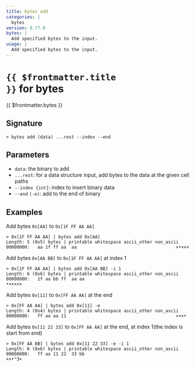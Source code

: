 ```yaml
---
title: bytes add
categories: |
  bytes
version: 0.77.0
bytes: |
  Add specified bytes to the input.
usage: |
  Add specified bytes to the input.
---
```


# <code>{{ $frontmatter.title }}</code> for bytes

<div class='command-title'>{{ $frontmatter.bytes }}</div>

## Signature

```> bytes add (data) ...rest --index --end```

## Parameters

 -  `data`: the binary to add
 -  `...rest`: for a data structure input, add bytes to the data at the given cell paths
 -  `--index {int}`: index to insert binary data
 -  `--end` `(-e)`: add to the end of binary

## Examples

Add bytes `0x[AA]` to `0x[1F FF AA AA]`
```shell
> 0x[1F FF AA AA] | bytes add 0x[AA]
Length: 5 (0x5) bytes | printable whitespace ascii_other non_ascii
00000000:   aa 1f ff aa  aa                                      ×•×××

```

Add bytes `0x[AA BB]` to `0x[1F FF AA AA]` at index 1
```shell
> 0x[1F FF AA AA] | bytes add 0x[AA BB] -i 1
Length: 6 (0x6) bytes | printable whitespace ascii_other non_ascii
00000000:   1f aa bb ff  aa aa                                   •×××××

```

Add bytes `0x[11]` to `0x[FF AA AA]` at the end
```shell
> 0x[FF AA AA] | bytes add 0x[11] -e
Length: 4 (0x4) bytes | printable whitespace ascii_other non_ascii
00000000:   ff aa aa 11                                          ×××•

```

Add bytes `0x[11 22 33]` to `0x[FF AA AA]` at the end, at index 1(the index is start from end)
```shell
> 0x[FF AA BB] | bytes add 0x[11 22 33] -e -i 1
Length: 6 (0x6) bytes | printable whitespace ascii_other non_ascii
00000000:   ff aa 11 22  33 bb                                   ××•"3×

```
